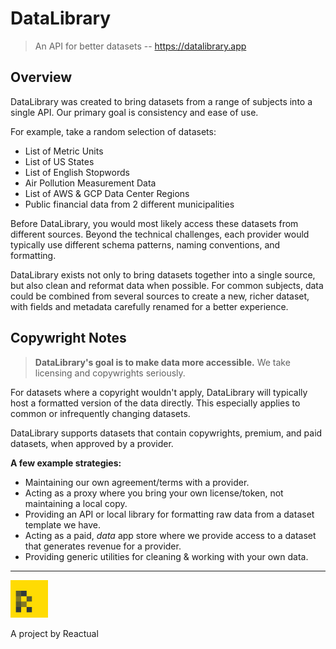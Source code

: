 # DataLibrary
> An API for better datasets -- https://datalibrary.app

## Overview
DataLibrary was created to bring datasets from a range of subjects into a single API. Our primary goal is consistency and ease of use.

For example, take a random selection of datasets:

* List of Metric Units
* List of US States
* List of English Stopwords
* Air Pollution Measurement Data
* List of AWS & GCP Data Center Regions
* Public financial data from 2 different municipalities

Before DataLibrary, you would most likely access these datasets from different sources. Beyond the technical challenges, each provider would typically use different schema patterns, naming conventions, and formatting.

DataLibrary exists not only to bring datasets together into a single source, but also clean and reformat data when possible.
For common subjects, data could be combined from several sources to create a new, richer
dataset, with fields and metadata carefully renamed for a better experience.

## Copywright Notes
> **DataLibrary's goal is to make data more accessible.**
> We take licensing and copywrights seriously.

For datasets where a copyright wouldn't apply, DataLibrary will typically host a formatted version of the data directly. This especially applies to common or infrequently changing datasets.

DataLibrary supports datasets that contain copywrights, premium, and paid datasets, when approved by a provider.

**A few example strategies:**

* Maintaining our own agreement/terms with a provider.
* Acting as a proxy where you bring your own license/token, not maintaining a local copy.
* Providing an API or local library for formatting raw data from a dataset template we have.
* Acting as a paid, *data* app store where we provide access to a dataset that generates revenue for a provider.
* Providing generic utilities for cleaning & working with your own data.


---
<img src="/assets/logo_icon.png" alt="Logo" width="60">

A project by Reactual
